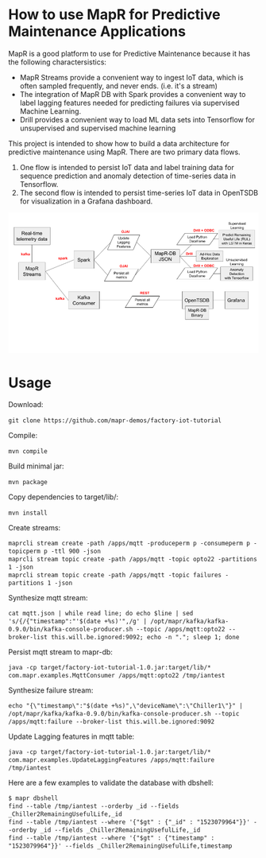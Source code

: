 
# How to use MapR for Predictive Maintenance Applications

MapR is a good platform to use for Predictive Maintenance because it has the following charactersistics:
* MapR Streams provide a convenient way to ingest IoT data, which is often sampled frequently, and never ends. (i.e. it's a stream)
* The integration of MapR DB with Spark provides a convenient way to label lagging features needed for predicting failures via supervised Machine Learning.
* Drill provides a convenient way to load ML data sets into Tensorflow for unsupervised and supervised machine learning
 
This project is intended to show how to build a data architecture for predictive maintenance using MapR. There are two primary data flows. 

1. One flow is intended to persist IoT data and label training data for sequence prediction and anomaly detection of time-series data in Tensorflow. 
2. The second flow is intended to persist time-series IoT data in OpenTSDB for visualization in a Grafana dashboard. 

![data flow diagram](/images/dataflow.png?raw=true "Data Flow")

# Usage

Download:

`git clone https://github.com/mapr-demos/factory-iot-tutorial`

Compile:

`mvn compile`

Build minimal jar:

`mvn package`

Copy dependencies to target/lib/:

`mvn install`

Create streams:

```
maprcli stream create -path /apps/mqtt -produceperm p -consumeperm p -topicperm p -ttl 900 -json
maprcli stream topic create -path /apps/mqtt -topic opto22 -partitions 1 -json
maprcli stream topic create -path /apps/mqtt -topic failures -partitions 1 -json

```

Synthesize mqtt stream:

```
cat mqtt.json | while read line; do echo $line | sed 's/{/{"timestamp":"'$(date +%s)'",/g' | /opt/mapr/kafka/kafka-0.9.0/bin/kafka-console-producer.sh --topic /apps/mqtt:opto22 --broker-list this.will.be.ignored:9092; echo -n "."; sleep 1; done
```

Persist mqtt stream to mapr-db:

```
java -cp target/factory-iot-tutorial-1.0.jar:target/lib/* com.mapr.examples.MqttConsumer /apps/mqtt:opto22 /tmp/iantest
```

Synthesize failure stream:

```
echo "{\"timestamp\":"$(date +%s)",\"deviceName\":\"Chiller1\"}" | /opt/mapr/kafka/kafka-0.9.0/bin/kafka-console-producer.sh --topic /apps/mqtt:failure --broker-list this.will.be.ignored:9092
```

Update Lagging features in mqtt table:

```
java -cp target/factory-iot-tutorial-1.0.jar:target/lib/* com.mapr.examples.UpdateLaggingFeatures /apps/mqtt:failure /tmp/iantest
```

Here are a few examples to validate the database with dbshell:

```
$ mapr dbshell
find --table /tmp/iantest --orderby _id --fields _Chiller2RemainingUsefulLife,_id
find --table /tmp/iantest --where '{"$gt" : {"_id" : "1523079964"}}' --orderby _id --fields _Chiller2RemainingUsefulLife,_id
find --table /tmp/iantest --where '{"$gt" : {"timestamp" : "1523079964"}}' --fields _Chiller2RemainingUsefulLife,timestamp
```